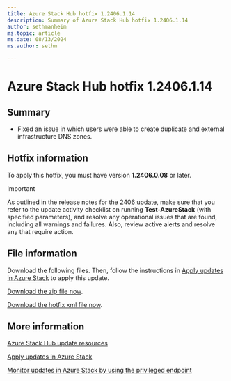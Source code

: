 ```yaml
---
title: Azure Stack Hub hotfix 1.2406.1.14
description: Summary of Azure Stack Hub hotfix 1.2406.1.14
author: sethmanheim
ms.topic: article
ms.date: 08/13/2024
ms.author: sethm

---
```


# Azure Stack Hub hotfix 1.2406.1.14

## Summary

- Fixed an issue in which users were able to create duplicate and external infrastructure DNS zones.

<!-- ## Fixes rolled up from previous hotfix releases -->

## Hotfix information

To apply this hotfix, you must have version **1.2406.0.08** or later.

> [!IMPORTANT]
> As outlined in the release notes for the [2406 update](release-notes.md?view=azs-2406&preserve-view=true), make sure that you refer to the update activity checklist on running **Test-AzureStack** (with specified parameters), and resolve any operational issues that are found, including all warnings and failures. Also, review active alerts and resolve any that require action.

## File information

Download the following files. Then, follow the instructions in [Apply updates in Azure Stack](azure-stack-apply-updates.md) to apply this update.

[Download the zip file now](https://azurestackhub.azureedge.net/PR/download/MAS_ProdHotfix_1.2306.1.14/HotFix/AzS_Update_1.2406.1.14.zip).

[Download the hotfix xml file now](https://azurestackhub.azureedge.net/PR/download/MAS_ProdHotfix_1.2306.1.14/HotFix/metadata.xml).

## More information

[Azure Stack Hub update resources](azure-stack-updates.md)

[Apply updates in Azure Stack](azure-stack-apply-updates.md)

[Monitor updates in Azure Stack by using the privileged endpoint](azure-stack-monitor-update.md)
